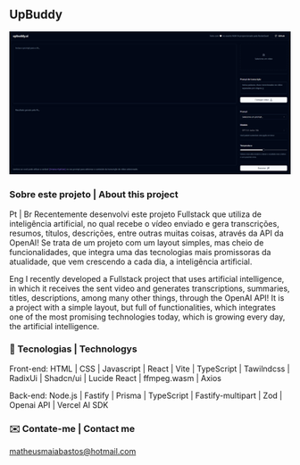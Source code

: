 ## UpBuddy
![Project preview](Preview.png)

### Sobre este projeto | About this project
Pt | Br
Recentemente desenvolvi este projeto Fullstack que utiliza de inteligência artificial, no qual recebe o vídeo enviado e gera transcrições, resumos, títulos, descrições, entre outras muitas coisas, através da API da OpenAI!
Se trata de um projeto com um layout simples, mas cheio de funcionalidades, que integra uma das tecnologias mais promissoras da atualidade, que vem crescendo a cada dia, a inteligência artificial.

Eng
I recently developed a Fullstack project that uses artificial intelligence, in which it receives the sent video and generates transcriptions, summaries, titles, descriptions, among many other things, through the OpenAI API!
It is a project with a simple layout, but full of functionalities, which integrates one of the most promising technologies today, which is growing every day, the artificial intelligence.

### 📡 Tecnologias | Technologys 
Front-end: HTML | CSS | Javascript | React | Vite | TypeScript | Tawilndcss | RadixUi | Shadcn/ui | Lucide React | ffmpeg.wasm | Axios

Back-end: Node.js | Fastify | Prisma | TypeScript | Fastify-multipart | Zod | Openai API | Vercel AI SDK

### ✉️ Contate-me | Contact me 
matheusmaiabastos@hotmail.com
